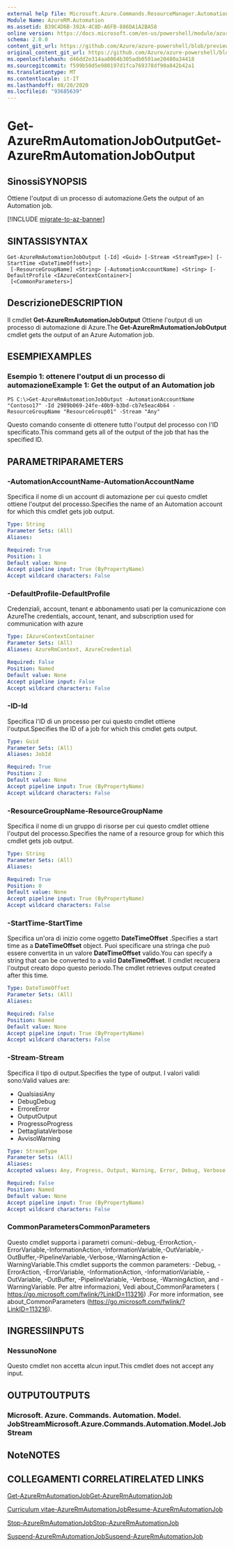 ```yaml
---
external help file: Microsoft.Azure.Commands.ResourceManager.Automation.dll-Help.xml
Module Name: AzureRM.Automation
ms.assetid: B39C4D6B-392A-4C8D-A6FB-886DA1A2BA58
online version: https://docs.microsoft.com/en-us/powershell/module/azurerm.automation/get-azurermautomationjoboutput
schema: 2.0.0
content_git_url: https://github.com/Azure/azure-powershell/blob/preview/src/ResourceManager/Automation/Commands.Automation/help/Get-AzureRMAutomationJobOutput.md
original_content_git_url: https://github.com/Azure/azure-powershell/blob/preview/src/ResourceManager/Automation/Commands.Automation/help/Get-AzureRMAutomationJobOutput.md
ms.openlocfilehash: d46dd2e314aa8064b305adb0501ae20480a34418
ms.sourcegitcommit: f599b50d5e980197d1fca769378df90a842b42a1
ms.translationtype: MT
ms.contentlocale: it-IT
ms.lasthandoff: 08/20/2020
ms.locfileid: "93685639"
---
```

# <span data-ttu-id="8aaef-101">Get-AzureRmAutomationJobOutput</span><span class="sxs-lookup"><span data-stu-id="8aaef-101">Get-AzureRmAutomationJobOutput</span></span>

## <span data-ttu-id="8aaef-102">Sinossi</span><span class="sxs-lookup"><span data-stu-id="8aaef-102">SYNOPSIS</span></span>
<span data-ttu-id="8aaef-103">Ottiene l'output di un processo di automazione.</span><span class="sxs-lookup"><span data-stu-id="8aaef-103">Gets the output of an Automation job.</span></span>

[!INCLUDE [migrate-to-az-banner](../../includes/migrate-to-az-banner.md)]

## <span data-ttu-id="8aaef-104">SINTASSI</span><span class="sxs-lookup"><span data-stu-id="8aaef-104">SYNTAX</span></span>

```
Get-AzureRmAutomationJobOutput [-Id] <Guid> [-Stream <StreamType>] [-StartTime <DateTimeOffset>]
 [-ResourceGroupName] <String> [-AutomationAccountName] <String> [-DefaultProfile <IAzureContextContainer>]
 [<CommonParameters>]
```

## <span data-ttu-id="8aaef-105">Descrizione</span><span class="sxs-lookup"><span data-stu-id="8aaef-105">DESCRIPTION</span></span>
<span data-ttu-id="8aaef-106">Il cmdlet **Get-AzureRmAutomationJobOutput** Ottiene l'output di un processo di automazione di Azure.</span><span class="sxs-lookup"><span data-stu-id="8aaef-106">The **Get-AzureRmAutomationJobOutput** cmdlet gets the output of an Azure Automation job.</span></span>

## <span data-ttu-id="8aaef-107">ESEMPI</span><span class="sxs-lookup"><span data-stu-id="8aaef-107">EXAMPLES</span></span>

### <span data-ttu-id="8aaef-108">Esempio 1: ottenere l'output di un processo di automazione</span><span class="sxs-lookup"><span data-stu-id="8aaef-108">Example 1: Get the output of an Automation job</span></span>
```
PS C:\>Get-AzureRmAutomationJobOutput -AutomationAccountName "Contoso17" -Id 2989b069-24fe-40b9-b3bd-cb7e5eac4b64 -ResourceGroupName "ResourceGroup01" -Stream "Any"
```

<span data-ttu-id="8aaef-109">Questo comando consente di ottenere tutto l'output del processo con l'ID specificato.</span><span class="sxs-lookup"><span data-stu-id="8aaef-109">This command gets all of the output of the job that has the specified ID.</span></span>

## <span data-ttu-id="8aaef-110">PARAMETRI</span><span class="sxs-lookup"><span data-stu-id="8aaef-110">PARAMETERS</span></span>

### <span data-ttu-id="8aaef-111">-AutomationAccountName</span><span class="sxs-lookup"><span data-stu-id="8aaef-111">-AutomationAccountName</span></span>
<span data-ttu-id="8aaef-112">Specifica il nome di un account di automazione per cui questo cmdlet ottiene l'output del processo.</span><span class="sxs-lookup"><span data-stu-id="8aaef-112">Specifies the name of an Automation account for which this cmdlet gets job output.</span></span>

```yaml
Type: String
Parameter Sets: (All)
Aliases: 

Required: True
Position: 1
Default value: None
Accept pipeline input: True (ByPropertyName)
Accept wildcard characters: False
```

### <span data-ttu-id="8aaef-113">-DefaultProfile</span><span class="sxs-lookup"><span data-stu-id="8aaef-113">-DefaultProfile</span></span>
<span data-ttu-id="8aaef-114">Credenziali, account, tenant e abbonamento usati per la comunicazione con Azure</span><span class="sxs-lookup"><span data-stu-id="8aaef-114">The credentials, account, tenant, and subscription used for communication with azure</span></span>

```yaml
Type: IAzureContextContainer
Parameter Sets: (All)
Aliases: AzureRmContext, AzureCredential

Required: False
Position: Named
Default value: None
Accept pipeline input: False
Accept wildcard characters: False
```

### <span data-ttu-id="8aaef-115">-ID</span><span class="sxs-lookup"><span data-stu-id="8aaef-115">-Id</span></span>
<span data-ttu-id="8aaef-116">Specifica l'ID di un processo per cui questo cmdlet ottiene l'output.</span><span class="sxs-lookup"><span data-stu-id="8aaef-116">Specifies the ID of a job for which this cmdlet gets output.</span></span>

```yaml
Type: Guid
Parameter Sets: (All)
Aliases: JobId

Required: True
Position: 2
Default value: None
Accept pipeline input: True (ByPropertyName)
Accept wildcard characters: False
```

### <span data-ttu-id="8aaef-117">-ResourceGroupName</span><span class="sxs-lookup"><span data-stu-id="8aaef-117">-ResourceGroupName</span></span>
<span data-ttu-id="8aaef-118">Specifica il nome di un gruppo di risorse per cui questo cmdlet ottiene l'output del processo.</span><span class="sxs-lookup"><span data-stu-id="8aaef-118">Specifies the name of a resource group for which this cmdlet gets job output.</span></span>

```yaml
Type: String
Parameter Sets: (All)
Aliases: 

Required: True
Position: 0
Default value: None
Accept pipeline input: True (ByPropertyName)
Accept wildcard characters: False
```

### <span data-ttu-id="8aaef-119">-StartTime</span><span class="sxs-lookup"><span data-stu-id="8aaef-119">-StartTime</span></span>
<span data-ttu-id="8aaef-120">Specifica un'ora di inizio come oggetto **DateTimeOffset** .</span><span class="sxs-lookup"><span data-stu-id="8aaef-120">Specifies a start time as a **DateTimeOffset** object.</span></span>
<span data-ttu-id="8aaef-121">Puoi specificare una stringa che può essere convertita in un valore **DateTimeOffset** valido.</span><span class="sxs-lookup"><span data-stu-id="8aaef-121">You can specify a string that can be converted to a valid **DateTimeOffset**.</span></span>
<span data-ttu-id="8aaef-122">Il cmdlet recupera l'output creato dopo questo periodo.</span><span class="sxs-lookup"><span data-stu-id="8aaef-122">The cmdlet retrieves output created after this time.</span></span>

```yaml
Type: DateTimeOffset
Parameter Sets: (All)
Aliases: 

Required: False
Position: Named
Default value: None
Accept pipeline input: True (ByPropertyName)
Accept wildcard characters: False
```

### <span data-ttu-id="8aaef-123">-Stream</span><span class="sxs-lookup"><span data-stu-id="8aaef-123">-Stream</span></span>
<span data-ttu-id="8aaef-124">Specifica il tipo di output.</span><span class="sxs-lookup"><span data-stu-id="8aaef-124">Specifies the type of output.</span></span>
<span data-ttu-id="8aaef-125">I valori validi sono:</span><span class="sxs-lookup"><span data-stu-id="8aaef-125">Valid values are:</span></span> 

- <span data-ttu-id="8aaef-126">Qualsiasi</span><span class="sxs-lookup"><span data-stu-id="8aaef-126">Any</span></span>
- <span data-ttu-id="8aaef-127">Debug</span><span class="sxs-lookup"><span data-stu-id="8aaef-127">Debug</span></span>
- <span data-ttu-id="8aaef-128">Errore</span><span class="sxs-lookup"><span data-stu-id="8aaef-128">Error</span></span>
- <span data-ttu-id="8aaef-129">Output</span><span class="sxs-lookup"><span data-stu-id="8aaef-129">Output</span></span>
- <span data-ttu-id="8aaef-130">Progresso</span><span class="sxs-lookup"><span data-stu-id="8aaef-130">Progress</span></span>
- <span data-ttu-id="8aaef-131">Dettagliata</span><span class="sxs-lookup"><span data-stu-id="8aaef-131">Verbose</span></span>
- <span data-ttu-id="8aaef-132">Avviso</span><span class="sxs-lookup"><span data-stu-id="8aaef-132">Warning</span></span>

```yaml
Type: StreamType
Parameter Sets: (All)
Aliases: 
Accepted values: Any, Progress, Output, Warning, Error, Debug, Verbose

Required: False
Position: Named
Default value: None
Accept pipeline input: True (ByPropertyName)
Accept wildcard characters: False
```

### <span data-ttu-id="8aaef-133">CommonParameters</span><span class="sxs-lookup"><span data-stu-id="8aaef-133">CommonParameters</span></span>
<span data-ttu-id="8aaef-134">Questo cmdlet supporta i parametri comuni:-debug,-ErrorAction,-ErrorVariable,-InformationAction,-InformationVariable,-OutVariable,-OutBuffer,-PipelineVariable,-Verbose,-WarningAction e-WarningVariable.</span><span class="sxs-lookup"><span data-stu-id="8aaef-134">This cmdlet supports the common parameters: -Debug, -ErrorAction, -ErrorVariable, -InformationAction, -InformationVariable, -OutVariable, -OutBuffer, -PipelineVariable, -Verbose, -WarningAction, and -WarningVariable.</span></span> <span data-ttu-id="8aaef-135">Per altre informazioni, Vedi about_CommonParameters ( https://go.microsoft.com/fwlink/?LinkID=113216) .</span><span class="sxs-lookup"><span data-stu-id="8aaef-135">For more information, see about_CommonParameters (https://go.microsoft.com/fwlink/?LinkID=113216).</span></span>

## <span data-ttu-id="8aaef-136">INGRESSI</span><span class="sxs-lookup"><span data-stu-id="8aaef-136">INPUTS</span></span>

### <span data-ttu-id="8aaef-137">Nessuno</span><span class="sxs-lookup"><span data-stu-id="8aaef-137">None</span></span>
<span data-ttu-id="8aaef-138">Questo cmdlet non accetta alcun input.</span><span class="sxs-lookup"><span data-stu-id="8aaef-138">This cmdlet does not accept any input.</span></span>

## <span data-ttu-id="8aaef-139">OUTPUT</span><span class="sxs-lookup"><span data-stu-id="8aaef-139">OUTPUTS</span></span>

### <span data-ttu-id="8aaef-140">Microsoft. Azure. Commands. Automation. Model. JobStream</span><span class="sxs-lookup"><span data-stu-id="8aaef-140">Microsoft.Azure.Commands.Automation.Model.JobStream</span></span>

## <span data-ttu-id="8aaef-141">Note</span><span class="sxs-lookup"><span data-stu-id="8aaef-141">NOTES</span></span>

## <span data-ttu-id="8aaef-142">COLLEGAMENTI CORRELATI</span><span class="sxs-lookup"><span data-stu-id="8aaef-142">RELATED LINKS</span></span>

[<span data-ttu-id="8aaef-143">Get-AzureRmAutomationJob</span><span class="sxs-lookup"><span data-stu-id="8aaef-143">Get-AzureRmAutomationJob</span></span>](./Get-AzureRMAutomationJob.md)

[<span data-ttu-id="8aaef-144">Curriculum vitae-AzureRmAutomationJob</span><span class="sxs-lookup"><span data-stu-id="8aaef-144">Resume-AzureRmAutomationJob</span></span>](./Resume-AzureRMAutomationJob.md)

[<span data-ttu-id="8aaef-145">Stop-AzureRmAutomationJob</span><span class="sxs-lookup"><span data-stu-id="8aaef-145">Stop-AzureRmAutomationJob</span></span>](./Stop-AzureRMAutomationJob.md)

[<span data-ttu-id="8aaef-146">Suspend-AzureRmAutomationJob</span><span class="sxs-lookup"><span data-stu-id="8aaef-146">Suspend-AzureRmAutomationJob</span></span>](./Suspend-AzureRMAutomationJob.md)


